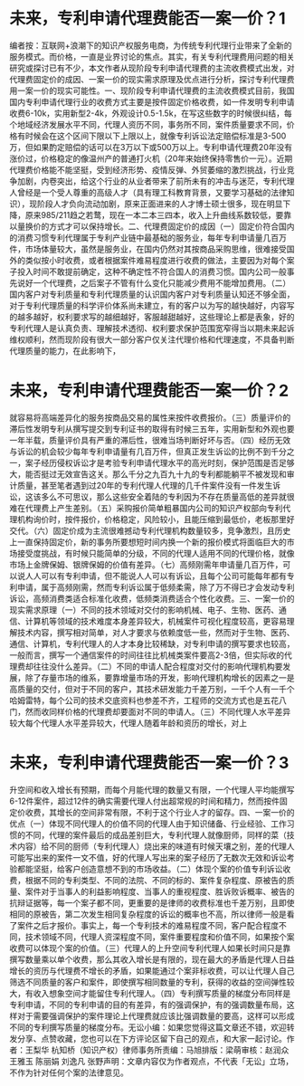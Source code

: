 # 未来，专利申请代理费能否一案一价？1

编者按：互联网+浪潮下的知识产权服务电商，为传统专利代理行业带来了全新的服务模式。而价格，一直是业界讨论的焦点。其实，有关专利代理费用问题的相关研究或探讨已有不少，本文作者从现阶段专利申请代理费的主流收费模式出发，对代理费固定价的成因、一案一价的现实需求原理及优点进行分析，探讨专利代理费用一案一价的现实可能性。一、现阶段专利申请代理费的主流收费模式目前，我国国内专利申请代理行业的收费方式主要是按件固定价格收费，如一件发明专利申请收费6-10k，实用新型2-4k，外观设计0.5-1.5k，在写这些数字的时候很纠结，每个地域经济发展水平不同，代理人资历不同，事务所不同，案件质量要求不同，价格有时候会在这个区间下限以下上限以上，就像专利诉讼法定赔偿标准是3-500万，但如果酌定赔偿的话可以在3万以下或500万以上。专利申请代理费20年没有涨价过，价格稳定的像温州产的普通打火机（20年来始终保持零售价一元）。近期代理费价格能不能坚挺，受到经济形势、疫情反弹、外贸萎缩的激烈挑战，行业竞争加剧，内卷突出，给这个行业的从业者带来了前所未有的冲击与迷茫，专利代理人曾经是一个受人尊重的高级人才（具有理工科教育背景，又要学习基础的法律知识），现阶段人才负向流动加剧，原来正面进来的人才博士硕士很多，现在明显下降，原来985/211趋之若鹜，现在一本二本三四本，收入上升曲线系数较低，要靠以量换价的方式才可以保持增长。二、代理费固定价的成因（一）固定价符合国内的消费习惯专利代理属于专利产业链中最基础的服务业，每年专利申请量几百万件，市场体量较大，虽然是服务业，在国内仍然对其按商品采购思维，很难接受国外的类似按小时收费，或者根据案件难易程度进行收费的做法，主要因为对每个案子投入时间不敢提前确定，这种不确定性不符合国人的消费习惯。国内公司一般事先说好一个代理费，之后案子不管有什么变化只能减少费用不能增加费用。（二）国内客户对专利质量和专利代理质量的认识国内客户对专利质量认知还不够全面，对于专利代理质量的科学评价体系尚未建立，有的客户以为写的越快越好，内容写的越多越好，权利要求写的越细越好，客服越甜越好，这些理论上都是表象，好的专利代理人是认真负责、理解技术透彻、权利要求保护范围宽窄得当以期未来起诉维权顺利，然而现阶段有很大一部分客户仅关注代理价格和代理速度，不具备判断代理质量的能力，在此影响下，

# 未来，专利申请代理费能否一案一价？2

就容易将高端差异化的服务按商品交易的属性来按件收费报价。（三）质量评价的滞后性发明专利从撰写提交到专利证书的取得有时候三五年，实用新型和外观也要一年半载，质量评价具有严重的滞后性，很难当场判断好坏与否。（四）经历无效与诉讼的机会较少每年专利申请量有几百万件，但真正发生诉讼的比例不到千分之一，案子经历侵权诉讼才是考验专利申请代理水平的高光时刻，保护范围是否足够大，能否挺过无效宣告这关。那么千分之九百九十九的专利都能躺平不被发现和审计质量，甚至笔者遇到过20年的专利代理人代理的几千件案件没有一件发生诉讼，这该多么不可思议，那么这些安全着陆的专利因为不存在质量高低的差异就很难在代理费上产生差别。（五）采购报价简单粗暴国内公司的知识产权部向专利代理机构询价时，按件报价，价格稳定，风险较小，且能压缩到最低价，老板那里好交代。（六）固定价成为主流很难撼动专利代理机构数量较多，竞争激烈，且历史上一直保持固定价，新的事务所要想短时间内换一个新的报价模式将面临巨大的市场接受度挑战，有时候只能简单的分级，不同的代理人适用不同的代理价格，就像市场上金牌保姆、银牌保姆的价值有差异。（七）高频刚需年申请量几百万件，可以说人人可以有专利申请，但不能说人人可以有诉讼，且每个公司可能每年都有专利申请，属于高频刚需，然而专利诉讼属于低频柔需，除了万不得已才会发动专利诉讼，高频消费类适合标准化收费，低频类消费适合个性化收费。三、一案一价的现实需求原理（一）不同的技术领域对交付的影响机械、电子、生物、医药、通信、计算机等领域的技术难度本身差异较大，机械案件可视化程度较高，更容易理解技术内容，撰写相对简单，对人才要求与依赖度低一些，然而对于生物、医药、通信、计算机，专利代理人的人才本身比较稀缺，对专利申请的撰写要求也较高，一般而言，撰写一个通信案件的时间往往比机械类案件要高2-3倍，但实际收的代理费却往往没什么差异。（二）不同的申请人配合程度对交付的影响代理机构要发展，除了存量市场的维系，要靠增量市场的开发，影响代理机构增长的因素之一是高质量的交付，但对于不同的客户，其技术研发能力千差万别，一千个人有一千个哈姆雷特，每个公司的技术交底资料也参差不齐，工程师的交流方式也是五花八门，然而收同样价格的代理费却要面对不同的申请人。（三）不同代理人水平差异较大每个代理人水平差异较大，代理人随着年龄和资历的增长，对上

# 未来，专利申请代理费能否一案一价？3

升空间和收入增长有预期，而每个月能代理的数量又有限，一个代理人平均能撰写6-12件案件，超过12件的确实需要代理人付出超常规的时间和精力，然而按件固定价收费，其增长的空间非常有限，不利于这个行业人才的留存。四、一案一价的优点（一）体现不同代理人的价值不同的代理人由于知识储备、行业经验、工作习惯的不同，代理的案件最后的成品差别巨大，专利代理人就像厨师，同样的菜（技术内容）给不同的厨师（专利代理人）烧出来的味道有时候天壤之别，差的代理人可能写出来的案件一文不值，好的代理人写出来的案子经历了无数次无效和诉讼考验都能坚挺，给客户创造意想不到的市场收益。（二）体现个案的价值专利诉讼收费，根据不同的专利类型、不同的法院、不同的标的、案件复杂程度、原被告的质量、案件对于当事人的利益影响程度、当事人的重视程度、胜诉败诉概率、被告的抗辩证据等，每一个案子都不同，更重要的是律师的收费标准也千差万别，且即使相同的原被告，第二次发生相同复杂程度的诉讼的概率也不高，所以律师一般是看了案件之后才报价。事实上，每一个专利技术的难易程度不同，客户配合程度不同，技术领域不同，代理人资深程度不同，案件重要程度和价值不同，如果按个案收费可以体现个案的价值。（三）代理人的上升空间专利代理人如果长时间只是靠撰写数量乘以单个收费，那么其收入增长是有限的，现在最大的矛盾是代理人日益增长的资历与代理费不增长的矛盾，如果能通过个案非标收费，可以让代理人自己筛选不同质量的客户和案件，即使撰写相同数量的专利，获得的收益的空间弹性较大，有收入想象空间才能留住专利代理人。（四）专利撰写质量的梯度分布同样是专利申请，不同的专利申请的目的有差异，有的强调保护，有的强调数量布局，这样对于需要强调保护的案件理论上代理费就应该比强调数量的要高，这样可以形成不同的专利撰写质量的梯度分布。无讼小编：如果您觉得这篇文章还不错，欢迎转发分享、点赞收藏，您也可以在下方评论区留下自己的观点，和大家一起讨论。作者：王梨华 杭知桥（知识产权）律师事务所责编：马旭排版：梁萌审核：赵润众 王雅玉 陈丽娟 刘逸凡 张野声明：文章内容仅为作者观点，不代表「无讼」立场，不作为针对任何个案的法律意见。

